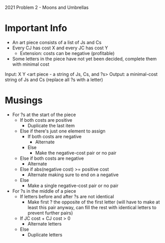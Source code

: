 2021 Problem 2 - Moons and Umbrellas 

# Important Info
- An art piece consists of a list of Js and Cs
- Every CJ has cost X and every JC has cost Y
  - Extension: costs can be negative (profitable)
- Some letters in the piece have not yet been decided, complete them with minimal cost

Input: X Y <art piece - a string of Js, Cs, and ?s>
Output: a minimal-cost string of Js and Cs (replace all ?s with a letter)


# Musings
- For ?s at the start of the piece
    - If both costs are positive
        - Duplicate the last item
    - Else if there's just one element to assign
        - If both costs are negative
            - Alternate
        - Else
            - Make the negative-cost pair or no pair
    - Else if both costs are negative
        - Alternate
    - Else if abs(negative cost) >= positive cost
        - Alternate making sure to end on a negative
    - Else
        - Make a single negative-cost pair or no pair
- For ?s in the middle of a piece
    - If letters before and after ?s are not identical
        - Make first ? the opposite of the first letter (will have to make at least this pair anyway, can fill the rest with identical letters to prevent further pairs)
    - If JC cost + CJ cost > 0
        - Alternate letters
    - Else
        - Duplicate letters
